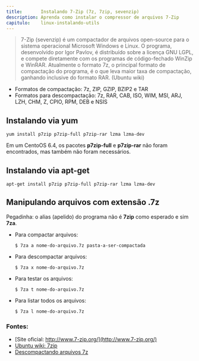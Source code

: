 ```yaml
---
title:       Instalando 7-Zip (7z, 7zip, sevenzip)
description: Aprenda como instalar o compressor de arquivos 7-Zip
capitulo:    linux-instalando-utils
---
```



> 7-Zip (sevenzip) é um compactador de arquivos open-source para o sistema operacional Microsoft Windows e Linux. O
> programa, desenvolvido por Igor Pavlov, é distribuído sobre a licença GNU LGPL, e compete diretamente com os programas
> de código-fechado WinZip e WinRAR. Atualmente o formato 7z, o principal formato de compactação do programa, é o que
> leva maior taxa de compactação, ganhando inclusive do formato RAR.
> (Ubuntu wiki)

- Formatos de compactação: 7z, ZIP, GZIP, BZIP2 e TAR
- Formatos para descompactação: 7z, RAR, CAB, ISO, WIM, MSI, ARJ, LZH, CHM, Z, CPIO, RPM, DEB e NSIS


Instalando via yum
---

    yum install p7zip p7zip-full p7zip-rar lzma lzma-dev

Em um CentoOS 6.4, os pacotes __p7zip-full__ e __p7zip-rar__ não foram encontrados, mas também não foram necessários.


Instalando via apt-get
---

    apt-get install p7zip p7zip-full p7zip-rar lzma lzma-dev


Manipulando arquivos com extensão .7z
---

Pegadinha: o alias (apelido) do programa não é __7zip__  como esperado e sim __7za__.

- Para compactar arquivos:

    `$ 7za a nome-do-arquivo.7z pasta-a-ser-compactada`

- Para descompactar arquivos:

    `$ 7za x nome-do-arquivo.7z`

- Para testar os arquivos:

    `$ 7za t nome-do-arquivo.7z `

- Para listar todos os arquivos:

    `$ 7za l nome-do-arquivo.7z `



### Fontes:

- [Site oficial: http://www.7-zip.org/](http://www.7-zip.org/)
- [Ubuntu wiki: 7zip](http://wiki.ubuntu-br.org/7zip)
- [Descompactando arquivos 7z](http://www.vivaolinux.com.br/dica/Descompactando-arquivos-7z)